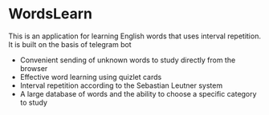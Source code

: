 # WordsLearn

This is an application for learning English words that uses interval repetition. It is built on the basis of telegram bot

* Convenient sending of unknown words to study directly from the browser
* Effective word learning using quizlet cards
* Interval repetition according to the Sebastian Leutner system
* A large database of words and the ability to choose a specific category to study





